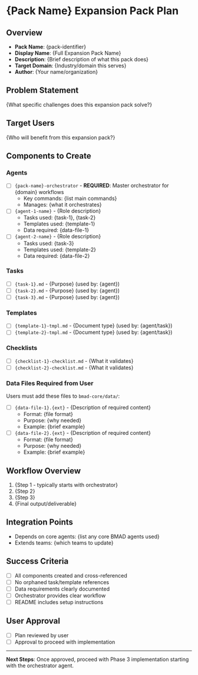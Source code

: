 # {Pack Name} Expansion Pack Plan

## Overview

- **Pack Name**: {pack-identifier}
- **Display Name**: {Full Expansion Pack Name}
- **Description**: {Brief description of what this pack does}
- **Target Domain**: {Industry/domain this serves}
- **Author**: {Your name/organization}

## Problem Statement

{What specific challenges does this expansion pack solve?}

## Target Users

{Who will benefit from this expansion pack?}

## Components to Create

### Agents

- [ ] `{pack-name}-orchestrator` - **REQUIRED**: Master orchestrator for
      {domain} workflows
  - Key commands: {list main commands}
  - Manages: {what it orchestrates}
- [ ] `{agent-1-name}` - {Role description}
  - Tasks used: {task-1}, {task-2}
  - Templates used: {template-1}
  - Data required: {data-file-1}
- [ ] `{agent-2-name}` - {Role description}
  - Tasks used: {task-3}
  - Templates used: {template-2}
  - Data required: {data-file-2}

### Tasks

- [ ] `{task-1}.md` - {Purpose} (used by: {agent})
- [ ] `{task-2}.md` - {Purpose} (used by: {agent})
- [ ] `{task-3}.md` - {Purpose} (used by: {agent})

### Templates

- [ ] `{template-1}-tmpl.md` - {Document type} (used by: {agent/task})
- [ ] `{template-2}-tmpl.md` - {Document type} (used by: {agent/task})

### Checklists

- [ ] `{checklist-1}-checklist.md` - {What it validates}
- [ ] `{checklist-2}-checklist.md` - {What it validates}

### Data Files Required from User

Users must add these files to `bmad-core/data/`:

- [ ] `{data-file-1}.{ext}` - {Description of required content}
  - Format: {file format}
  - Purpose: {why needed}
  - Example: {brief example}
- [ ] `{data-file-2}.{ext}` - {Description of required content}
  - Format: {file format}
  - Purpose: {why needed}
  - Example: {brief example}

## Workflow Overview

1. {Step 1 - typically starts with orchestrator}
2. {Step 2}
3. {Step 3}
4. {Final output/deliverable}

## Integration Points

- Depends on core agents: {list any core BMAD agents used}
- Extends teams: {which teams to update}

## Success Criteria

- [ ] All components created and cross-referenced
- [ ] No orphaned task/template references
- [ ] Data requirements clearly documented
- [ ] Orchestrator provides clear workflow
- [ ] README includes setup instructions

## User Approval

- [ ] Plan reviewed by user
- [ ] Approval to proceed with implementation

---

**Next Steps**: Once approved, proceed with Phase 3 implementation starting with
the orchestrator agent.
